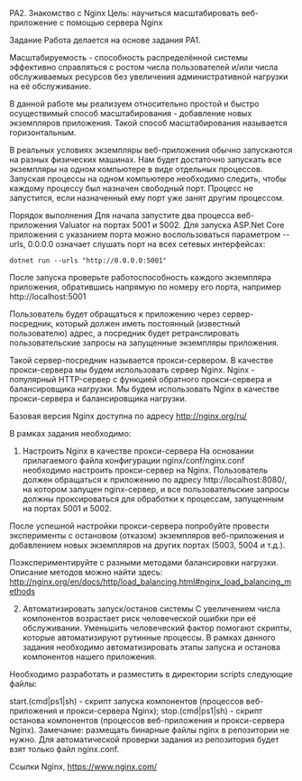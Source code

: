 PA2. Знакомство с Nginx
Цель: научиться масштабировать веб-приложение с помощью сервера Nginx

Задание
Работа делается на основе задания PA1.

Масштабируемость - способность распределённой системы эффективно справляться с ростом числа пользователей и/или числа обслуживаемых ресурсов без увеличения административной нагрузки на её обслуживание.

В данной работе мы реализуем относительно простой и быстро осуществимый способ масштабирования - добавление новых экземпляров приложения. Такой способ масштабирования называется горизонтальным.

В реальных условиях экземпляры веб-приложения обычно запускаются на разных физических машинах. Нам будет достаточно запускать все экземпляры на одном компьютере в виде отдельных процессов. Запуская процессы на одном компьютере необходимо следить, чтобы каждому процессу был назначен свободный порт. Процесс не запустится, если назначенный ему порт уже занят другим процессом.

Порядок выполнения
Для начала запустите два процесса веб-приложения Valuator на портах 5001 и 5002. Для запуска ASP.Net Core приложения с указанием порта можно воспользоваться параметром --urls, 0.0.0.0 означает слушать порт на всех сетевых интерфейсах:

	dotnet run --urls "http://0.0.0.0:5001"
После запуска проверьте работоспособность каждого экземпляра приложения, обратившись напрямую по номеру его порта, например http://localhost:5001

Пользователь будет обращаться к приложению через сервер-посредник, который должен иметь постоянный (известный пользователю) адрес, а посредник будет ретранслировать пользовательские запросы на запущенные экземпляры приложения.

Такой сервер-посредник называется прокси-сервером. В качестве прокси-сервера мы будем использовать сервер Nginx. Nginx - популярный HTTP-сервер с функцией обратного прокси-сервера и балансировщика нагрузки. Мы будем использовать Nginx в качестве прокси-сервера и балансировщика нагрузки.

Базовая версия Nginx доступна по адресу http://nginx.org/ru/

В рамках задания необходимо:

1. Настроить Nginx в качестве прокси-сервера
На основании прилагаемого файла конфигурации nginx/conf/nginx.conf необходимо настроить прокси-сервер на Nginx. Пользователь должен обращаться к приложению по адресу http://localhost:8080/, на котором запущен nginx-сервер, и все пользовательские запросы должны проксироваться для обработки к процессам, запущенным на портах 5001 и 5002.

После успешной настройки прокси-сервера попробуйте провести эксперименты с остановом (отказом) экземпляров веб-приложения и добавлением новых экземпляров на других портах (5003, 5004 и т.д.).

Поэкспериментируйте с разными методами балансировки нагрузки. Описание методов можно найти здесь: http://nginx.org/en/docs/http/load_balancing.html#nginx_load_balancing_methods

2. Автоматизировать запуск/останов системы
С увеличением числа компонентов возрастает риск человеческой ошибки при её обслуживании. Уменьшить человеческий фактор помогают скрипты, которые автоматизируют рутинные процессы. В рамках данного задания необходимо автоматизировать этапы запуска и останова компонентов нашего приложения.

Необходимо разработать и разместить в директории scripts следующие файлы:

start.(cmd|ps1|sh) - скрипт запуска компонентов (процессов веб-приложения и прокси-сервера Nginx);
stop.(cmd|ps1|sh) - скрипт останова компонентов (процессов веб-приложения и прокси-сервера Nginx).
Замечание: размещать бинарные файлы nginx в репозитории не нужно. Для автоматической проверки задания из репозитория будет взят только файл nginx.conf.

Ссылки
Nginx, https://www.nginx.com/